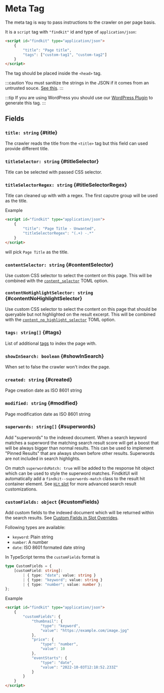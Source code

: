 # Meta Tag

The meta tag is way to pass instructions to the crawler on per page basis.

It is a `script` tag with `"findkit"` id and type of `application/json`:

```html
<script id="findkit" type="application/json">
	{
		"title": "Page title",
		"tags": ["custom-tag1", "custom-tag2"]
	}
</script>
```

The tag should be placed inside the `<head>` tag.

:::caution
You must sanitize the strings in the JSON if it comes from an untrusted souce.
[See this](https://security.stackexchange.com/a/254386/155284).
:::

:::tip
If you are using WordPress you should use our [WordPress
Plugin](https://github.com/findkit/wp-findkit) to generate this tag.
:::

## Fields

### `title: string` {#title}

The crawler reads the title from the `<title>` tag but this field can used
provide different title.

### `titleSelector: string` {#titleSelector}

Title can be selected with passed CSS selector.

### `titleSelectorRegex: string` {#titleSelectorRegex}

Title can cleaned up with with a regex.
The first caputre group will be used as the title.

Example

```html
<script id="findkit" type="application/json">
	{
		"title": "Page Title - Unwanted",
		"titleSelectorRegex": "(.+) -.*"
	}
</script>
```

will pick `Page Title` as the title.

### `contentSelector: string` {#contentSelector}

Use custom CSS selector to select the content on this page. This will be
combined with the [`content_selector`](/toml/#content_selector) TOML
option.

### `contentNoHighlightSelector: string` {#contentNoHighlightSelector}

Use custom CSS selector to select the content on this page that should be queryable but not highlighted on the result excerpt. This will be
combined with the [`content_no_highlight_selector`](/toml/#content_no_highlight_selector) TOML
option.

### `tags: string[]` {#tags}

List of additional [tags](/crawler/tagging) to index the page with.

### `showInSearch: boolean` {#showInSearch}

When set to false the crawler won't index the page.

### `created: string` {#created}

Page creation date as ISO 8601 string

### `modified: string` {#modified}

Page modification date as ISO 8601 string

### `superwords: string[]` {#superwords}

Add "superwords" to the indexed document. When a search keyword matches a
superword the matching search result score will get a boost that will be always
bigger than normal results. This can be used to implement "Pinned Results" that
are always shown before other results. Superwords are not included in search
highlights.

On match `superwordsMatch: true` will be added to the response hit object which can be used to style the superword
matches. FindkitUI will automatically add a `findkit--superwords-match` class
to the result hit container element. See [`Hit`
slot](/ui/slot-overrides/slots#hit) for more advanced search result
customizations.

### `customFields: object` {#customFields}

Add custom fields to the indexed document which will be returned within the
search results. See [Custom Fields in Slot
Overrides](/ui/slot-overrides/custom-fields/).

Following types are available:

- `keyword`: Plain string
- `number`: A number
- `date`: ISO 8601 formated date string

In TypeScript terms the `customFields` format is

```ts
type CustomFields = {
	[customField: string]:
		| { type: "date"; value: string }
		| { type: "keyword"; value: string }
		| { type: "number"; value: number };
};
```

Example

```html
<script id="findkit" type="application/json">
	{
		"customFields": {
			"thumbnail": {
				"type": "keyword",
				"value": "https://example.com/image.jpg"
			},
			"price": {
				"type": "number",
				"value": 10
			},
			"eventStarts": {
				"type": "date",
				"value": "2022-10-03T12:18:52.233Z"
			}
		}
	}
</script>
```
